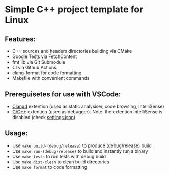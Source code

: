 # Simple C++ project template for Linux

## Features:
- C++ sources and headers directories building via CMake
- Google Tests via FetchContent
- fmt lib via Git Submodule
- CI via Github Actions
- clang-format for code formatting
- Makefile with convenient commands

## Prereguisetes for use with VSCode:
- [Clangd](https://marketplace.visualstudio.com/items?itemName=llvm-vs-code-extensions.vscode-clangd) extention (used as static analysiser, code browsing, IntelliSense)
- [C/C++](https://marketplace.visualstudio.com/items?itemName=ms-vscode.cpptools) extention (used as debugger). Note: the extention IntelliSense is disabled (check [settings.json](/home/ink275/repositories/cmake-project-template/.vscode/settings.json))


## Usage:
- Use `make build-(debug/release)` to produce (debug/release) build
- Use `make run-(debug/release)` to build and instantly run a binary
- Use `make tests` to run tests with debug build
- Use `make dist-clean` to clean build directories
- Use `make format` to code formatting

